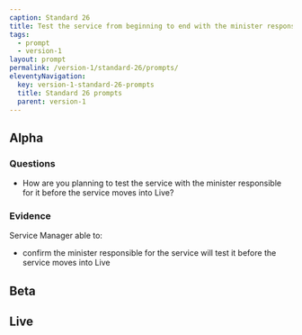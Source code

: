 ```yaml
---
caption: Standard 26
title: Test the service from beginning to end with the minister responsible for it.
tags:
  - prompt
  - version-1
layout: prompt
permalink: /version-1/standard-26/prompts/
eleventyNavigation:
  key: version-1-standard-26-prompts
  title: Standard 26 prompts
  parent: version-1
---
```


## Alpha

### Questions

- How are you planning to test the service with the minister responsible for it before the service moves into Live?

### Evidence

Service Manager able to:

- confirm the minister responsible for the service will test it before the service moves into Live

## Beta

## Live
